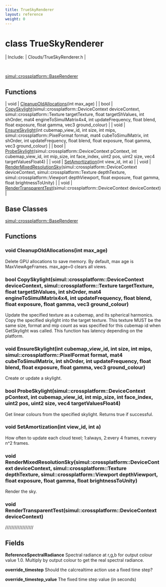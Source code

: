 ```yaml
---
title: TrueSkyRenderer
layout: reference
weight: 0
---
```

class TrueSkyRenderer
===

| Include: | Clouds/TrueSkyRenderer.h |

<br>

[simul::crossplatform::BaseRenderer]()

Functions
---

| void | [CleanupOldAllocations](#CleanupOldAllocations)(int max_age) |
| bool | [CopySkylight](#CopySkylight)(simul::crossplatform::DeviceContext deviceContext, simul::crossplatform::Texture targetTexture, float targetShValues, int shOrder, mat4 engineToSimulMatrix4x4, int updateFrequency, float blend, float exposure, float gamma, vec3 ground_colour) |
| void | [EnsureSkylight](#EnsureSkylight)(int cubemap_view_id, int size, int mips, simul::crossplatform::PixelFormat format, mat4 cubeToSimulMatrix, int shOrder, int updateFrequency, float blend, float exposure, float gamma, vec3 ground_colour) |
| bool | [ProbeSkylight](#ProbeSkylight)(simul::crossplatform::DeviceContext pContext, int cubemap_view_id, int mip_size, int face_index, uint2 pos, uint2 size, vec4 targetValuesFloat4) |
| void | [SetAmortization](#SetAmortization)(int view_id, int a) |
| void | [RenderMixedResolutionSky](#RenderMixedResolutionSky)(simul::crossplatform::DeviceContext deviceContext, simul::crossplatform::Texture depthTexture, simul::crossplatform::Viewport depthViewport, float exposure, float gamma, float brightnessToUnity) |
| void | [RenderTransparentTest](#RenderTransparentTest)(simul::crossplatform::DeviceContext deviceContext) |




  


Base Classes
---
[simul::crossplatform::BaseRenderer]()

Functions
---

### <a name="CleanupOldAllocations"/>void CleanupOldAllocations(int max_age)
Delete GPU allocations to save memory. By default, max age is MaxViewAgeFrames. max_age=0 clears all views.

### <a name="CopySkylight"/>bool CopySkylight(simul::crossplatform::DeviceContext deviceContext, simul::crossplatform::Texture targetTexture, float targetShValues, int shOrder, mat4 engineToSimulMatrix4x4, int updateFrequency, float blend, float exposure, float gamma, vec3 ground_colour)
Update the specified texture as a cubemap, and its spherical harmonics.
Copy the specified skylight into the target texture. This texture MUST be the same size, format and mip count as
was specified for this cubemap id when GetSkylight was called.
This function has latency depending on the platform.

### <a name="EnsureSkylight"/>void EnsureSkylight(int cubemap_view_id, int size, int mips, simul::crossplatform::PixelFormat format, mat4 cubeToSimulMatrix, int shOrder, int updateFrequency, float blend, float exposure, float gamma, vec3 ground_colour)
Create or update a skylight.

### <a name="ProbeSkylight"/>bool ProbeSkylight(simul::crossplatform::DeviceContext pContext, int cubemap_view_id, int mip_size, int face_index, uint2 pos, uint2 size, vec4 targetValuesFloat4)
Get linear colours from the specified skylight. Returns true if successful.

### <a name="SetAmortization"/>void SetAmortization(int view_id, int a)
How often to update each cloud texel; 1:always, 2:every 4 frames, n:every n^2 frames.

### <a name="RenderMixedResolutionSky"/>void RenderMixedResolutionSky(simul::crossplatform::DeviceContext deviceContext, simul::crossplatform::Texture depthTexture, simul::crossplatform::Viewport depthViewport, float exposure, float gamma, float brightnessToUnity)
Render the sky.

### <a name="RenderTransparentTest"/>void RenderTransparentTest(simul::crossplatform::DeviceContext deviceContext)
//////////////////

Fields
---

**ReferenceSpectralRadiance**  Spectral radiance at r,g,b for output colour value 1.0. Multiply by output colour to get the real spectral radiance.

**override_timestep**  Should the calcrealtime action use a fixed time step?

**override_timestep_value**  The fixed time step value (in seconds)
